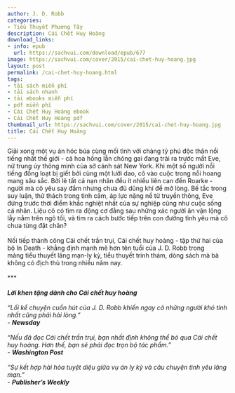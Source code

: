 ```yaml
---
author: J. D. Robb
categories:
- Tiểu Thuyết Phương Tây
description: Cái Chết Huy Hoàng
download_links:
- info: epub
  url: https://sachvui.com/download/epub/677
image: https://sachvui.com/cover/2015/cai-chet-huy-hoang.jpg
layout: post
permalink: /cai-chet-huy-hoang.html
tags:
- tải sách miễn phí
- tải sách nhanh
- tải ebooks miễn phí
- pdf miễn phí
- Cái Chết Huy Hoàng ebook
- Cái Chết Huy Hoàng pdf
thumbnail_url: https://sachvui.com/cover/2015/cai-chet-huy-hoang.jpg
title: Cái Chết Huy Hoàng
---
```


 <div class="item-desc text-justify"> <p>Giải xong một vụ án hóc búa cùng mối tình với chàng tỷ phú độc thân nổi tiếng nhất thế giới - cả hoa hồng lẫn chông gai đang trải ra trước mắt Eve, nữ trung úy thông minh của sở cảnh sát New York. Khi một số người nổi tiếng đồng loạt bị giết bởi cùng một lưỡi dao, cô vào cuộc trong nỗi hoang mang sâu sắc. Bởi lẽ tất cả nạn nhân đều ít nhiều liên can đến Roarke - người mà cô yêu say đắm nhưng chưa đủ dũng khí để mở lòng. Bế tắc trong suy luận, thử thách trong tình cảm, áp lực nặng nề từ truyền thông, Eve đứng trước thời điểm khắc nghiệt nhất của sự nghiệp cũng như cuộc sống cá nhân. Liệu cô có tìm ra động cơ đằng sau những xác người ăn vận lộng lẫy nằm trên ngõ tối, và tìm ra cách bước tiếp trên con đường tình yêu mà cô chưa từng đặt chân?<br><br>Nối tiếp thành công Cái chết trần trụi, Cái chết huy hoàng - tập thứ hai của bộ In Death ­- khẳng định mạnh mẽ hơn tên tuổi của J. D. Robb trong mảng tiểu thuyết lãng mạn-ly kỳ, tiểu thuyết trinh thám, dòng sách mà bà không có địch thủ trong nhiều năm nay.<br><br>*** <br><br><strong><em>Lời khen tặng dành cho Cái chết huy hoàng</em></strong><br><br><em>“Lối kể chuyện cuốn hút của J. D. Robb khiến ngay cả những người khó tính nhất cũng phải hài lòng.”</em><br><em>- </em><strong><em>Newsday</em></strong><br><br><em>“Nếu đã đọc Cái chết trần trụi, bạn nhất định không thể bỏ qua Cái chết huy hoàng. Hơn thế, bạn sẽ phải đọc trọn bộ tác phẩm.”</em><br><em>- </em><strong><em>Washington Post</em></strong><br><br><em>“Sự kết hợp hài hòa tuyệt diệu giữa vụ án ly kỳ và câu chuyện tình yêu lãng mạn.”</em><br><em>- </em><strong><em>Publisher’s Weekly</em></strong></p> </div>